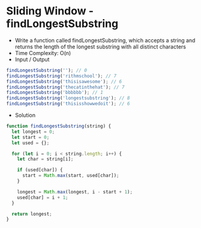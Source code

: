 # Sliding Window - findLongestSubstring

- Write a function called findLongestSubstring, which accepts a string and returns the length of the longest substring with all distinct characters
- Time Complexity: O(n)
- Input / Output

```javascript
findLongestSubstring(''); // 0
findLongestSubstring('rithmschool'); // 7
findLongestSubstring('thisisawesome'); // 6
findLongestSubstring('thecatinthehat'); // 7
findLongestSubstring('bbbbbb'); // 1
findLongestSubstring('longestsubstring'); // 8
findLongestSubstring('thisisshowwedoit'); // 6
```

- Solution

```javascript
function findLongestSubstring(string) {
  let longest = 0;
  let start = 0;
  let used = {};

  for (let i = 0; i < string.length; i++) {
    let char = string[i];

    if (used[char]) {
      start = Math.max(start, used[char]);
    }

    longest = Math.max(longest, i - start + 1);
    used[char] = i + 1;
  }

  return longest;
}
```